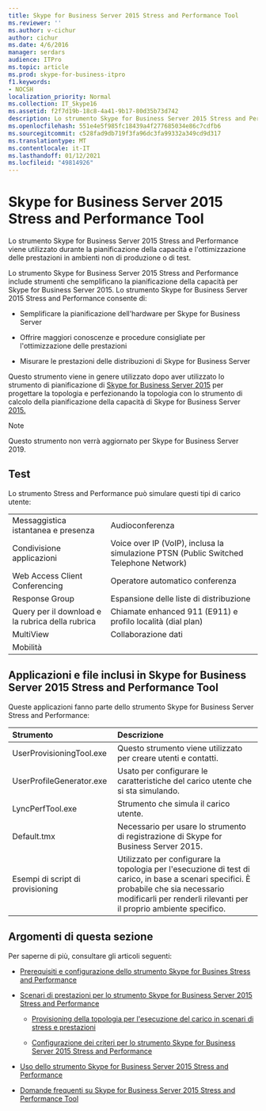 ```yaml
---
title: Skype for Business Server 2015 Stress and Performance Tool
ms.reviewer: ''
ms.author: v-cichur
author: cichur
ms.date: 4/6/2016
manager: serdars
audience: ITPro
ms.topic: article
ms.prod: skype-for-business-itpro
f1.keywords:
- NOCSH
localization_priority: Normal
ms.collection: IT_Skype16
ms.assetid: f2f7d19b-18c8-4a41-9b17-80d35b73d742
description: Lo strumento Skype for Business Server 2015 Stress and Performance viene utilizzato durante la pianificazione della capacità e l'ottimizzazione delle prestazioni in ambienti non di produzione o di test.
ms.openlocfilehash: 551e4e5f985fc18439a4f277685034e86c7cdfb6
ms.sourcegitcommit: c528fad9db719f3fa96dc3fa99332a349cd9d317
ms.translationtype: MT
ms.contentlocale: it-IT
ms.lasthandoff: 01/12/2021
ms.locfileid: "49814926"
---
```

# <a name="skype-for-business-server-2015-stress-and-performance-tool"></a>Skype for Business Server 2015 Stress and Performance Tool
 
Lo strumento Skype for Business Server 2015 Stress and Performance viene utilizzato durante la pianificazione della capacità e l'ottimizzazione delle prestazioni in ambienti non di produzione o di test.
  
Lo strumento Skype for Business Server 2015 Stress and Performance include strumenti che semplificano la pianificazione della capacità per Skype for Business Server 2015. Lo strumento Skype for Business Server 2015 Stress and Performance consente di:
  
- Semplificare la pianificazione dell'hardware per Skype for Business Server
    
- Offrire maggiori conoscenze e procedure consigliate per l'ottimizzazione delle prestazioni
    
- Misurare le prestazioni delle distribuzioni di Skype for Business Server
    
Questo strumento viene in genere utilizzato dopo aver utilizzato lo strumento di pianificazione di [Skype for Business Server 2015](../../management-tools/planning-tool/planning-tool.md) per progettare la topologia e perfezionando la topologia con lo strumento di calcolo della pianificazione della capacità di Skype for Business Server [2015.](../../management-tools/capacity-planning-calculator.md) 

> [!NOTE]
> Questo strumento non verrà aggiornato per Skype for Business Server 2019.
  
## <a name="tests"></a>Test

Lo strumento Stress and Performance può simulare questi tipi di carico utente:
  
|||
|:-----|:-----|
|Messaggistica istantanea e presenza  <br/> |Audioconferenza  <br/> |
|Condivisione applicazioni  <br/> |Voice over IP (VoIP), inclusa la simulazione PTSN (Public Switched Telephone Network)  <br/> |
|Web Access Client Conferencing  <br/> |Operatore automatico conferenza  <br/> |
|Response Group  <br/> |Espansione delle liste di distribuzione  <br/> |
|Query per il download e la rubrica della rubrica  <br/> |Chiamate enhanced 911 (E911) e profilo località (dial plan)  <br/> |
|MultiView  <br/> |Collaborazione dati  <br/> |
|Mobilità  <br/> ||
   
## <a name="applications-and-files-included-with-the-skype-for-business-server-2015-stress-and-performance-tool"></a>Applicazioni e file inclusi in Skype for Business Server 2015 Stress and Performance Tool

Queste applicazioni fanno parte dello strumento Skype for Business Server Stress and Performance:
  
|**Strumento**|**Descrizione**|
|:-----|:-----|
|UserProvisioningTool.exe  <br/> |Questo strumento viene utilizzato per creare utenti e contatti.  <br/> |
|UserProfileGenerator.exe  <br/> |Usato per configurare le caratteristiche del carico utente che si sta simulando.  <br/> |
|LyncPerfTool.exe  <br/> |Strumento che simula il carico utente.  <br/> |
|Default.tmx  <br/> |Necessario per usare lo strumento di registrazione di Skype for Business Server 2015.  <br/> |
|Esempi di script di provisioning  <br/> |Utilizzato per configurare la topologia per l'esecuzione di test di carico, in base a scenari specifici. È probabile che sia necessario modificarli per renderli rilevanti per il proprio ambiente specifico.  <br/> |
   
## <a name="topics-in-this-section"></a>Argomenti di questa sezione

Per saperne di più, consultare gli articoli seguenti:
  
- [Prerequisiti e configurazione dello strumento Skype for Busines Stress and Performance](prerequisites-and-setup.md)
    
- [Scenari di prestazioni per lo strumento Skype for Business Server 2015 Stress and Performance](scenarios.md)
    
  - [Provisioning della topologia per l'esecuzione del carico in scenari di stress e prestazioni](provisioning-the-topology-to-run-load.md)
    
  - [Configurazione dei criteri per lo strumento Skype for Business Server 2015 Stress and Performance](configuring-policies.md)
    
- [Uso dello strumento Skype for Business Server 2015 Stress and Performance](using-the-tool.md)
    
- [Domande frequenti su Skype for Business Server 2015 Stress and Performance Tool](faq.md)
    

